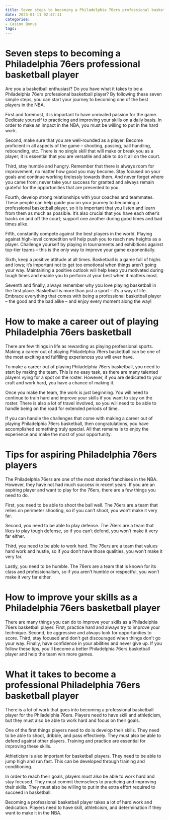 ```yaml
---
title: Seven steps to becoming a Philadelphia 76ers professional basketball player 
date: 2023-01-11 02:47:11
categories:
- Casino Bonus
tags:
---
```



#  Seven steps to becoming a Philadelphia 76ers professional basketball player 

Are you a basketball enthusiast? Do you have what it takes to be a Philadelphia 76ers professional basketball player? By following these seven simple steps, you can start your journey to becoming one of the best players in the NBA.

First and foremost, it is important to have unrivaled passion for the game. Dedicate yourself to practicing and improving your skills on a daily basis. In order to make an impact in the NBA, you must be willing to put in the hard work.

Second, make sure that you are well-rounded as a player. Become proficient in all aspects of the game – shooting, passing, ball handling, rebounding, etc. There is no single skill that will make or break you as a player; it is essential that you are versatile and able to do it all on the court.

Third, stay humble and hungry. Remember that there is always room for improvement, no matter how good you may become. Stay focused on your goals and continue working tirelessly towards them. And never forget where you came from; never take your success for granted and always remain grateful for the opportunities that are presented to you.

Fourth, develop strong relationships with your coaches and teammates. These people can help guide you on your journey to becoming a professional basketball player, so it is important that you listen and learn from them as much as possible. It’s also crucial that you have each other’s backs on and off the court; support one another during good times and bad times alike.

Fifth, constantly compete against the best players in the world. Playing against high-level competition will help push you to reach new heights as a player. Challenge yourself by playing in tournaments and exhibitions against top-tier teams – this is the only way to improve your game exponentially.

Sixth, keep a positive attitude at all times. Basketball is a game full of highs and lows; it’s important not to get too emotional when things aren’t going your way. Maintaining a positive outlook will help keep you motivated during tough times and enable you to perform at your best when it matters most.

Seventh and finally, always remember why you love playing basketball in the first place. Basketball is more than just a sport – it’s a way of life. Embrace everything that comes with being a professional basketball player – the good and the bad alike – and enjoy every moment along the way!

#  How to make a career out of playing Philadelphia 76ers basketball 

There are few things in life as rewarding as playing professional sports. Making a career out of playing Philadelphia 76ers basketball can be one of the most exciting and fulfilling experiences you will ever have.

To make a career out of playing Philadelphia 76ers basketball, you need to start by making the team. This is no easy task, as there are many talented players vying for a spot on the roster. However, if you are dedicated to your craft and work hard, you have a chance of making it.

Once you make the team, the work is just beginning. You will need to continue to train hard and improve your skills if you want to stay on the roster. There is also a lot of travel involved, so you will need to be able to handle being on the road for extended periods of time.

If you can handle the challenges that come with making a career out of playing Philadelphia 76ers basketball, then congratulations, you have accomplished something truly special. All that remains is to enjoy the experience and make the most of your opportunity.

#  Tips for aspiring Philadelphia 76ers players 

The Philadelphia 76ers are one of the most storied franchises in the NBA. However, they have not had much success in recent years. If you are an aspiring player and want to play for the 76ers, there are a few things you need to do.

First, you need to be able to shoot the ball well. The 76ers are a team that relies on perimeter shooting, so if you can’t shoot, you won’t make it very far.

Second, you need to be able to play defense. The 76ers are a team that likes to play tough defense, so if you can’t defend, you won’t make it very far either.

Third, you need to be able to work hard. The 76ers are a team that values hard work and hustle, so if you don’t have those qualities, you won’t make it very far.

 Lastly, you need to be humble. The 76ers are a team that is known for its class and professionalism, so if you aren’t humble or respectful, you won’t make it very far either.

#  How to improve your skills as a Philadelphia 76ers basketball player 

There are many things you can do to improve your skills as a Philadelphia 76ers basketball player. First, practice hard and always try to improve your technique. Second, be aggressive and always look for opportunities to score. Third, stay focused and don't get discouraged when things don't go your way. Finally, have confidence in your abilities and never give up. If you follow these tips, you'll become a better Philadelphia 76ers basketball player and help the team win more games.

#  What it takes to become a professional Philadelphia 76ers basketball player

There is a lot of work that goes into becoming a professional basketball player for the Philadelphia 76ers. Players need to have skill and athleticism, but they must also be able to work hard and focus on their goals.

One of the first things players need to do is develop their skills. They need to be able to shoot, dribble, and pass effectively. They must also be able to defend against other players. Training and practice are essential for improving these skills.

Athleticism is also important for basketball players. They need to be able to jump high and run fast. This can be developed through training and conditioning.

In order to reach their goals, players must also be able to work hard and stay focused. They must commit themselves to practicing and improving their skills. They must also be willing to put in the extra effort required to succeed in basketball.

Becoming a professional basketball player takes a lot of hard work and dedication. Players need to have skill, athleticism, and determination if they want to make it in the NBA.